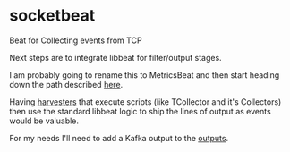 # socketbeat
Beat for Collecting events from TCP

Next steps are to integrate libbeat for filter/output stages.

I am probably going to rename this to MetricsBeat and then start heading down the path described [here](https://discuss.elastic.co/t/metrics-beat/1495/2).

Having [harvesters](https://github.com/elastic/logstash-forwarder/blob/master/harvester.go|harvesters) that execute scripts (like TCollector and it's Collectors) then use the standard libbeat logic to ship the lines of output as events would be valuable. 

For my needs I'll need to add a Kafka output to the [outputs](https://github.com/johann8384/libbeat).
